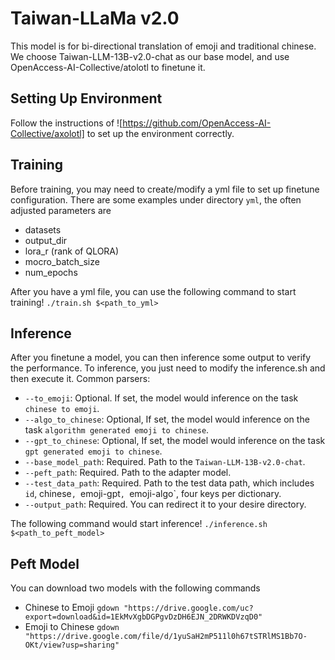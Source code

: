 # Taiwan-LLaMa v2.0 
This model is for bi-directional translation of emoji and traditional chinese.
We choose Taiwan-LLM-13B-v2.0-chat as our base model, and use OpenAccess-AI-Collective/atolotl to finetune it.

## Setting Up Environment
Follow the instructions of ![https://github.com/OpenAccess-AI-Collective/axolotl] to set up the environment correctly.

## Training
Before training, you may need to create/modify a yml file to set up finetune configuration.
There are some examples under directory `yml`, the often adjusted parameters are
* datasets
* output_dir
* lora_r (rank of QLORA)
* mocro_batch_size
* num_epochs

After you have a yml file, you can use the following command to start training!
`./train.sh $<path_to_yml>`

## Inference
After you finetune a model, you can then inference some output to verify the performance.
To inference, you just need to modify the inference.sh and then execute it.
Common parsers:
* `--to_emoji`: Optional. If set, the model would inference on the task `chinese to emoji`.
* `--algo_to_chinese`: Optional, If set, the model would inference on the task `algorithm generated emoji to chinese`.
* `--gpt_to_chinese`: Optional, If set, the model would inference on the task `gpt generated emoji to chinese`.
* `--base_model_path`: Required. Path to the `Taiwan-LLM-13B-v2.0-chat`.
* `--peft_path`: Required. Path to the adapter model.
* `--test_data_path`: Required. Path to the test data path, which includes `id`, chinese`, `emoji-gpt`, `emoji-algo`, four keys per dictionary.
* `--output_path`: Required. You can redirect it to your desire directory.

The following command would start inference!
`./inference.sh $<path_to_peft_model>`

## Peft Model
You can download two models with the following commands
* Chinese to Emoji
`gdown "https://drive.google.com/uc?export=download&id=1EkMvXgbDGPgvDzDH6EJN_2DRWKDVzqD0"`
* Emoji to Chinese
`gdown "https://drive.google.com/file/d/1yuSaH2mP511l0h67tSTRlMS1Bb7O-OKt/view?usp=sharing"`